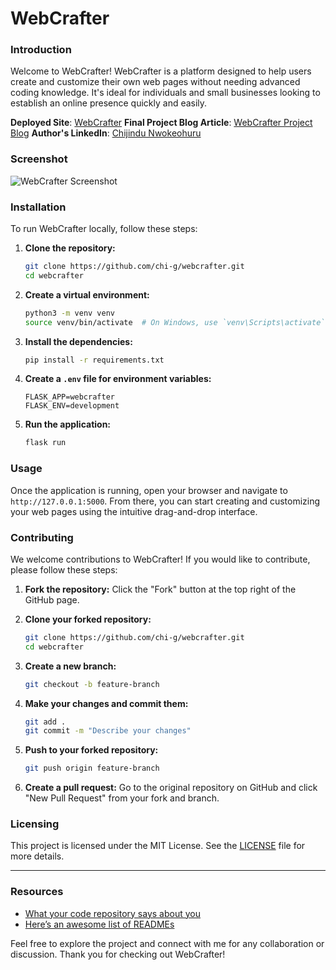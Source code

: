 # WebCrafter

### Introduction

Welcome to WebCrafter! WebCrafter is a platform designed to help users create and customize their own web pages without needing advanced coding knowledge. It's ideal for individuals and small businesses looking to establish an online presence quickly and easily.

**Deployed Site**: [WebCrafter](https://webcrafter-78a8f51421ed.herokuapp.com/) 
**Final Project Blog Article**: [WebCrafter Project Blog]([https://webcrafter-landingpage.com/blog](https://chijindu-nwokeohuru.medium.com/personal-story-behind-webcrafter-3daddf0c907e))  
**Author's LinkedIn**: [Chijindu Nwokeohuru](https://www.linkedin.com/in/chijindu-nwokeohuru)

### Screenshot

![WebCrafter Screenshot](https://miro.medium.com/v2/resize:fit:828/format:webp/1*sol1chByWx3cAWkxQOg-4w.jpeg)

### Installation

To run WebCrafter locally, follow these steps:

1. **Clone the repository:**
    ```bash
    git clone https://github.com/chi-g/webcrafter.git
    cd webcrafter
    ```

2. **Create a virtual environment:**
    ```bash
    python3 -m venv venv
    source venv/bin/activate  # On Windows, use `venv\Scripts\activate`
    ```

3. **Install the dependencies:**
    ```bash
    pip install -r requirements.txt
    ```

4. **Create a `.env` file for environment variables:**
    ```
    FLASK_APP=webcrafter
    FLASK_ENV=development
    ```

5. **Run the application:**
    ```bash
    flask run
    ```

### Usage

Once the application is running, open your browser and navigate to `http://127.0.0.1:5000`. From there, you can start creating and customizing your web pages using the intuitive drag-and-drop interface.

### Contributing

We welcome contributions to WebCrafter! If you would like to contribute, please follow these steps:

1. **Fork the repository:**
    Click the "Fork" button at the top right of the GitHub page.

2. **Clone your forked repository:**
    ```bash
    git clone https://github.com/chi-g/webcrafter.git
    cd webcrafter
    ```

3. **Create a new branch:**
    ```bash
    git checkout -b feature-branch
    ```

4. **Make your changes and commit them:**
    ```bash
    git add .
    git commit -m "Describe your changes"
    ```

5. **Push to your forked repository:**
    ```bash
    git push origin feature-branch
    ```

6. **Create a pull request:**
    Go to the original repository on GitHub and click "New Pull Request" from your fork and branch.


### Licensing

This project is licensed under the MIT License. See the [LICENSE](LICENSE) file for more details.

---

### Resources

- [What your code repository says about you](https://www.redhat.com/en/blog/what-your-code-repository-says-about-you)
- [Here’s an awesome list of READMEs](https://github.com/matiassingers/awesome-readme)

Feel free to explore the project and connect with me for any collaboration or discussion. Thank you for checking out WebCrafter!
